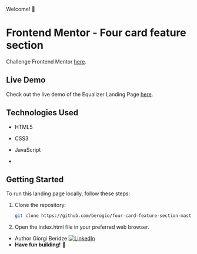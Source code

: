 Welcome! 👋
# Frontend Mentor - Four card feature section
Challenge Frontend Mentor [here](https://www.frontendmentor.io/challenges/four-card-feature-section-weK1eFYK). 

## Live Demo

Check out the live demo of the Equalizer Landing Page [here](https://berogio.github.io/four-card-feature-section-master/).


## Technologies Used

- HTML5
- CSS3
- JavaScript

- 
## Getting Started

To run this landing page locally, follow these steps:

1. Clone the repository:

   ```bash
   git clone https://github.com/berogio/four-card-feature-section-master.git
2. Open the index.html file in your preferred web browser.

- Author Giorgi Beridze [![LinkedIn](https://img.shields.io/badge/-LinkedIn-0077B5?logo=linkedin&logoColor=white&style=flat)](https://www.linkedin.com/in/giorgi-beridze-427902238/)
- **Have fun building!** 🚀
